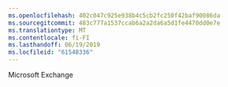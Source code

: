 ```yaml
---
ms.openlocfilehash: 402c047c925e938b4c5cb2fc250f42baf90086da
ms.sourcegitcommit: 483c777a1537ccab6a2a2da6a5d1fe4470dd0e7e
ms.translationtype: MT
ms.contentlocale: fi-FI
ms.lasthandoff: 06/19/2019
ms.locfileid: "61548336"
---
```

Microsoft Exchange